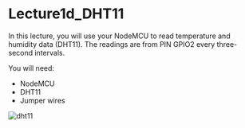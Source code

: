 # Lecture1d_DHT11

In this lecture, you will use your NodeMCU to read temperature and humidity data (DHT11).  The readings are from PIN GPIO2 every three-second intervals. 

You will need:
- NodeMCU
- DHT11
- Jumper wires

![dht11](https://user-images.githubusercontent.com/11530521/50460236-de481d80-09a6-11e9-8140-5591fb9e89b8.png)
